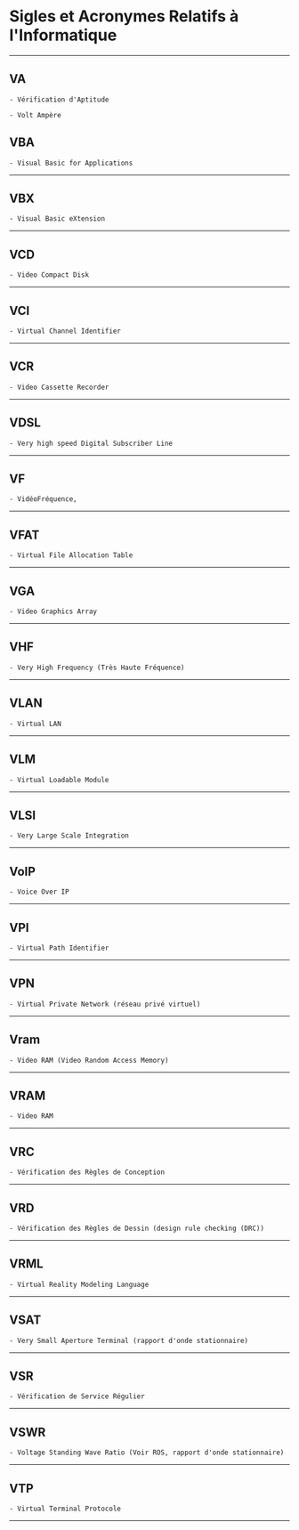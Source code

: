 # **Sigles et Acronymes Relatifs à l'Informatique**

---
## **VA**

    - Vérification d'Aptitude

    - Volt Ampère

## **VBA**

    - Visual Basic for Applications
---
## **VBX**

    - Visual Basic eXtension
---
## **VCD**

    - Video Compact Disk
---
## **VCI**

    - Virtual Channel Identifier
---
## **VCR**

    - Video Cassette Recorder
---
## **VDSL**

    - Very high speed Digital Subscriber Line
---
## **VF**

    - VidéoFréquence,
---
## **VFAT**

    - Virtual File Allocation Table
---
## **VGA**

    - Video Graphics Array
---
## **VHF**

    - Very High Frequency (Très Haute Fréquence)
---
## **VLAN**

    - Virtual LAN
---
## **VLM**

    - Virtual Loadable Module
---
## **VLSI**

    - Very Large Scale Integration
---
## **VoIP**

    - Voice Over IP
---
## **VPI**

    - Virtual Path Identifier
---
## **VPN**

    - Virtual Private Network (réseau privé virtuel)
---
## **Vram**

    - Video RAM (Video Random Access Memory)
---
## **VRAM**

    - Video RAM
---
## **VRC**

    - Vérification des Règles de Conception
---
## **VRD**

    - Vérification des Règles de Dessin (design rule checking (DRC))
---
## **VRML**

    - Virtual Reality Modeling Language
---
## **VSAT**

    - Very Small Aperture Terminal (rapport d'onde stationnaire)
---
## **VSR**

    - Vérification de Service Régulier
--- 
## **VSWR**

    - Voltage Standing Wave Ratio (Voir ROS, rapport d'onde stationnaire)
---
## **VTP**

    - Virtual Terminal Protocole
---